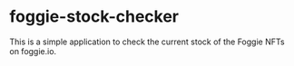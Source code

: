 # foggie-stock-checker
This is a simple application to check the current stock of the Foggie NFTs on foggie.io.

